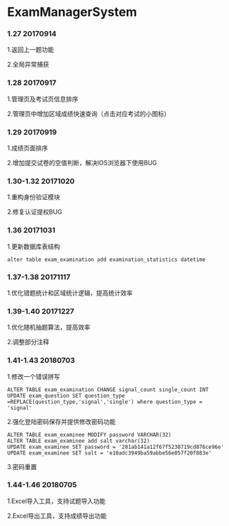 # ExamManagerSystem
### 1.27 20170914
  1.返回上一题功能
  
  2.全局异常捕获
### 1.28 20170917
  1.管理页及考试页信息排序
  
  2.管理页中增加区域成绩快速查询（点击对应考试的小图标）
### 1.29 20170919
  1.成绩页面排序
   
  2.增加提交试卷的空值判断，解决IOS浏览器下使用BUG 
### 1.30-1.32 20171020
  1.重构身份验证模块
   
  2.修复认证提权BUG
  
 ### 1.36  20171031
  1.更新数据库表结构
  ```
  alter table exam_examination add examination_statistics datetime
  ```
 ### 1.37-1.38 20171117
  1.优化错题统计和区域统计逻辑，提高统计效率
 
 ### 1.39-1.40 20171227
   1.优化随机抽题算法，提高效率
   
   2.调整部分注释
 ### 1.41-1.43 20180703
   1.修改一个错误拼写
  ```
  ALTER TABLE exam_examination CHANGE signal_count single_count INT
  UPDATE exam_question SET question_type =REPLACE(question_type,'signal','single') where question_type = 'signal'
  ```
   2.强化登陆密码保存并提供修改密码功能
   ```
   ALTER TABLE exam_examinee MODIFY password VARCHAR(32)
   ALTER TABLE exam_examinee add salt varchar(32)
   UPDATE exam_examinee SET password = '281ab141a12f67f5238719cd876ce96e'
   UPDATE exam_examinee SET salt = 'e10adc3949ba59abbe56e057f20f883e'
   ```
   3.密码重置
 ### 1.44-1.46 20180705
   1.Excel导入工具，支持试题导入功能
   
   2.Excel导出工具，支持成绩导出功能
   